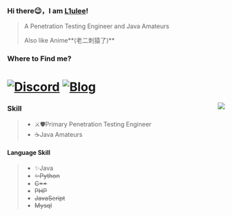 

### Hi there😉，I am [L1ulee](https://github.com/L1ulee)!

> A Penetration Testing Engineer and Java Amateurs
>
> Also like Anime**(老二刺猿了)**

### Where to Find me?

[![Discord](https://img.shields.io/discord/778637533461348374?color=pink&label=Firstwood&logo=Discord&logoColor=pink&style=social)](https://discord.gg/SXtgf3C85d) [![Blog](https://img.shields.io/badge/Blog-L1ulee's%20Blog-pink?style=social&logo=hexo)](http://blog.firstwood.cc)
=======
<img align="right" src="https://github-readme-stats.vercel.app/api?username=L1ulee&show_icons=true&icon_color=CE1D2D&text_color=718096&bg_color=ffffff&hide_title=true" />

### Skill

> - ⚔🛡Primary Penetration Testing Engineer
> - ☕Java Amateurs



#### Language Skill

> - ✨Java 
> - ~~✨Python~~
> - ~~C++~~
> - ~~PHP~~
> - ~~JavaScript~~
> - ~~Mysql~~

